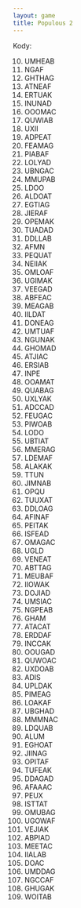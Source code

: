 ```yaml
---
layout: game
title: Populous 2
---
```


Kody:

  10. UMHEAB
  20. NGAF
  30. GHTHAG
  40. ATNEAF
  50. ERTUAK
  60. INUNAD
  70. OOOMAC
  80. QUWIAB
  90. UXII
100. ADPEAT
110. FEAMAG
120. PIABAF
130. LOLYAD
140. UBNGAC
150. MMUPAB
160. LDOO
170. ALDOAT
180. EGTIAG
190. JIERAF
200. OPEMAK
210. TUADAD
220. DDLLAB
230. AFMN
240. PEQUAT
249. NEIIAK
260. OMLOAF
270. UGIMAK
280. VEEGAD
290. ABFEAC
300. MEAGAB
310. IILDAT
320. DONEAG
330. UMTUAF
340. NGUNAK
350. GHOMAD
360. ATJIAC
370. ERSIAB
380. INPE
390. OOAMAT
400. QUABAG
410. UXLYAK
420. ADCCAD
430. FEUGAC
440. PIWOAB
450. LODO
460. UBTIAT
470. MMERAG
480. LDEMAF
490. ALAKAK
499. TTUN
510. JIMNAB
520. OPQU
530. TUUXAT
540. DDLOAG
550. AFINAF
560. PEITAK
570. ISFEAD
580. OMAGAC
590. UGLD
600. VENEAT
610. ABTTAG
620. MEUBAF
630. IIOWAK
640. DOJIAD
650. UMSIAC
660. NGPEAB
670. GHAM
680. ATACAT
690. ERDDAF
700. INCCAK
710. OOUGAD
720. QUWOAC
730. UXDOAB
740. ADIS
749. UPLDAK
760. PIMEAG
770. LOAKAF
780. UBGHAD
790. MMMNAC
800. LDQUAB
810. ALUM
820. EGHOAT
830. JIINAG
840. OPITAF
850. TUFEAK
860. DDAGAD
870. AFAAAC
880. PEUX
890. ISTTAT
900. OMUBAG
910. UGOWAF
920. VEJIAK
930. ABPIAD
940. MEETAC
950. IIALAB
960. DOAC
970. UMDDAG
980. NGCCAF
990. GHUGAK
999. WOITAB
